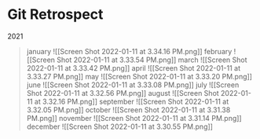 # Git Retrospect 
2021
> january
![[Screen Shot 2022-01-11 at 3.34.16 PM.png]]
> february
![[Screen Shot 2022-01-11 at 3.33.54 PM.png]]
> march
![[Screen Shot 2022-01-11 at 3.33.42 PM.png]]
> april
![[Screen Shot 2022-01-11 at 3.33.27 PM.png]]
> may
![[Screen Shot 2022-01-11 at 3.33.20 PM.png]]
> june
![[Screen Shot 2022-01-11 at 3.33.08 PM.png]]
> july
![[Screen Shot 2022-01-11 at 3.32.56 PM.png]]
> august
![[Screen Shot 2022-01-11 at 3.32.16 PM.png]]
> september
![[Screen Shot 2022-01-11 at 3.32.05 PM.png]]
> october
![[Screen Shot 2022-01-11 at 3.31.38 PM.png]]
> november
![[Screen Shot 2022-01-11 at 3.31.14 PM.png]]
> december
![[Screen Shot 2022-01-11 at 3.30.55 PM.png]]